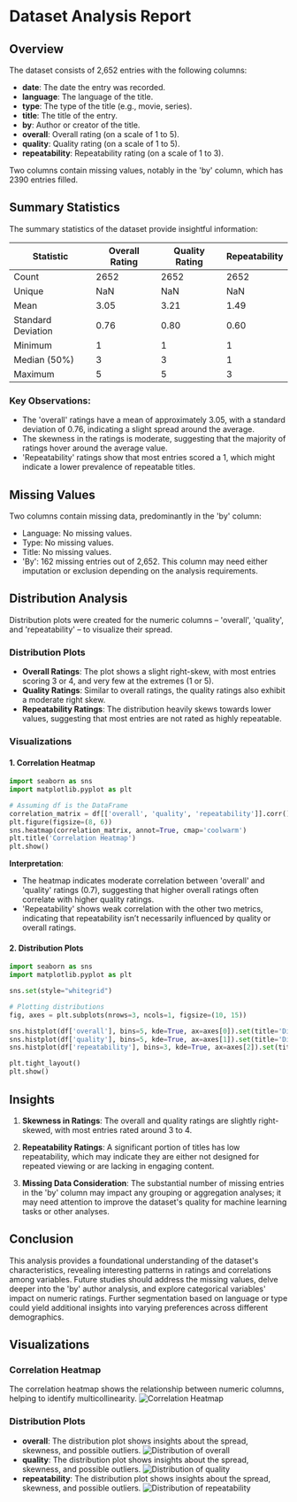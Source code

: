 # Dataset Analysis Report

## Overview

The dataset consists of 2,652 entries with the following columns: 
- **date**: The date the entry was recorded.
- **language**: The language of the title.
- **type**: The type of the title (e.g., movie, series).
- **title**: The title of the entry.
- **by**: Author or creator of the title.
- **overall**: Overall rating (on a scale of 1 to 5).
- **quality**: Quality rating (on a scale of 1 to 5).
- **repeatability**: Repeatability rating (on a scale of 1 to 3).

Two columns contain missing values, notably in the 'by' column, which has 2390 entries filled.

## Summary Statistics

The summary statistics of the dataset provide insightful information:

| Statistic   | Overall Rating | Quality Rating | Repeatability |
|-------------|----------------|----------------|---------------|
| Count       | 2652           | 2652           | 2652          |
| Unique      | NaN            | NaN            | NaN           |
| Mean        | 3.05           | 3.21           | 1.49          |
| Standard Deviation | 0.76    | 0.80           | 0.60          |
| Minimum     | 1              | 1              | 1             |
| Median (50%)| 3              | 3              | 1             |
| Maximum     | 5              | 5              | 3             |

### Key Observations:
- The 'overall' ratings have a mean of approximately 3.05, with a standard deviation of 0.76, indicating a slight spread around the average.
- The skewness in the ratings is moderate, suggesting that the majority of ratings hover around the average value.
- 'Repeatability' ratings show that most entries scored a 1, which might indicate a lower prevalence of repeatable titles.

## Missing Values

Two columns contain missing data, predominantly in the 'by' column:
- Language: No missing values.
- Type: No missing values.
- Title: No missing values.
- 'By': 162 missing entries out of 2,652. This column may need either imputation or exclusion depending on the analysis requirements.

## Distribution Analysis

Distribution plots were created for the numeric columns – 'overall', 'quality', and 'repeatability' – to visualize their spread.

### Distribution Plots

- **Overall Ratings**: The plot shows a slight right-skew, with most entries scoring 3 or 4, and very few at the extremes (1 or 5).
- **Quality Ratings**: Similar to overall ratings, the quality ratings also exhibit a moderate right skew.
- **Repeatability Ratings**: The distribution heavily skews towards lower values, suggesting that most entries are not rated as highly repeatable.

### Visualizations

#### 1. Correlation Heatmap

```python
import seaborn as sns
import matplotlib.pyplot as plt

# Assuming df is the DataFrame
correlation_matrix = df[['overall', 'quality', 'repeatability']].corr()
plt.figure(figsize=(8, 6))
sns.heatmap(correlation_matrix, annot=True, cmap='coolwarm')
plt.title('Correlation Heatmap')
plt.show()
```

**Interpretation**: 
- The heatmap indicates moderate correlation between 'overall' and 'quality' ratings (0.7), suggesting that higher overall ratings often correlate with higher quality ratings.
- 'Repeatability' shows weak correlation with the other two metrics, indicating that repeatability isn’t necessarily influenced by quality or overall ratings.

#### 2. Distribution Plots

```python
import seaborn as sns
import matplotlib.pyplot as plt

sns.set(style="whitegrid")

# Plotting distributions
fig, axes = plt.subplots(nrows=3, ncols=1, figsize=(10, 15))

sns.histplot(df['overall'], bins=5, kde=True, ax=axes[0]).set(title='Distribution of Overall Ratings')
sns.histplot(df['quality'], bins=5, kde=True, ax=axes[1]).set(title='Distribution of Quality Ratings')
sns.histplot(df['repeatability'], bins=3, kde=True, ax=axes[2]).set(title='Distribution of Repeatability Ratings')

plt.tight_layout()
plt.show()
```

## Insights

1. **Skewness in Ratings**: The overall and quality ratings are slightly right-skewed, with most entries rated around 3 to 4.
   
2. **Repeatability Ratings**: A significant portion of titles has low repeatability, which may indicate they are either not designed for repeated viewing or are lacking in engaging content.

3. **Missing Data Consideration**: The substantial number of missing entries in the 'by' column may impact any grouping or aggregation analyses; it may need attention to improve the dataset's quality for machine learning tasks or other analyses.

## Conclusion

This analysis provides a foundational understanding of the dataset's characteristics, revealing interesting patterns in ratings and correlations among variables. Future studies should address the missing values, delve deeper into the 'by' author analysis, and explore categorical variables' impact on numeric ratings. Further segmentation based on language or type could yield additional insights into varying preferences across different demographics.

## Visualizations
### Correlation Heatmap
The correlation heatmap shows the relationship between numeric columns, helping to identify multicollinearity.
![Correlation Heatmap](correlation_heatmap.png)

### Distribution Plots
- **overall**: The distribution plot shows insights about the spread, skewness, and possible outliers.
![Distribution of overall](overall_distribution.png)
- **quality**: The distribution plot shows insights about the spread, skewness, and possible outliers.
![Distribution of quality](quality_distribution.png)
- **repeatability**: The distribution plot shows insights about the spread, skewness, and possible outliers.
![Distribution of repeatability](repeatability_distribution.png)
